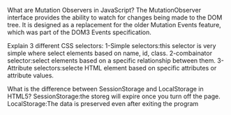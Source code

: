 
What are Mutation Observers in JavaScript?
The MutationObserver interface provides the ability to watch for changes being made to the DOM tree. It is designed as a replacement for 
the older Mutation Events feature, which was part of the DOM3 Events specification.

Explain 3 different CSS selectors:
1-Simple selectors:this selector is very simple where select elements based on name, id, class.
2-combainator selector:select elements based on a specific relationship between them.
3-Attribute selectors:selecte HTML element based on specific attributes or attribute values.

What is the difference between SessionStorage and LocalStorage in HTML5?
SessionStorage:the storeg will expire once you turn off the page.
LocalStorage:The data is preserved even after exiting the program


